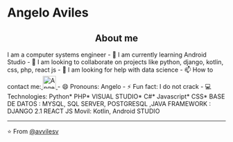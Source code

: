 

# Angelo Aviles

<h2 align="center">About me</h2>
I am a computer systems engineer
- 🌱 I am currently learning Android Studio
- 👯 I am looking to collaborate on projects like python, django, kotlin, css, php, react js
- 🤔 I am looking for help with data science
- 📫 How to contact me:<a href="https://www.linkedin.com/in/angelo-aviles-264983200/">
    <img src="https://www.vectorlogo.zone/logos/linkedin/linkedin-icon.svg" alt="Angel Santiago Jaime Zavala's LinkedIn Profile"  height="30" width="30">
  </a>
- 😄 Pronouns: Angelo
- ⚡ Fun fact: I do not crack
- 💻Technologies: Python* PHP* VISUAL STUDIO* C#* Javascript* CSS* 
BASE DE DATOS : MYSQL, SQL SERVER, POSTGRESQL ,JAVA
FRAMEWORK : DJANGO 2.1 REACT JS
Movil:  Kotlin, Android STUDIO

---

⭐️ From [@avvilesv](https://github.com/aavilesv)

